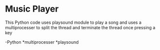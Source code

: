 # Music Player
This Python code uses playsound module to play a song and uses a multiprocesser to split the thread and terminate the thread once pressing a key

-Python
*multiprocesser
*playsound
